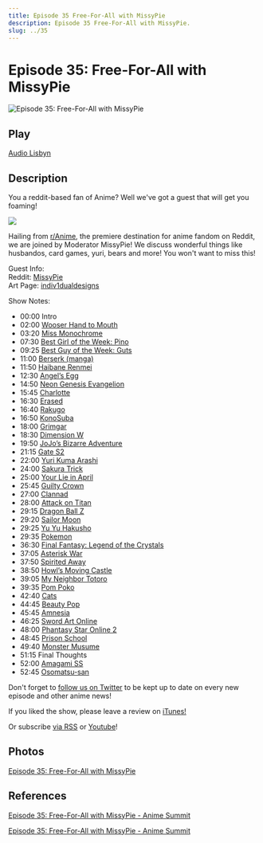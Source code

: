 ```yaml
---
title: Episode 35 Free-For-All with MissyPie
description: Episode 35 Free-For-All with MissyPie.
slug: ../35
---
```


# Episode 35: Free-For-All with MissyPie

![Episode 35: Free-For-All with MissyPie](https://i.imgur.com/54haTUR.png)

## Play

[Audio Lisbyn](http://traffic.libsyn.com/ranime/Final_35_mix.mp3)

## Description

You a reddit-based fan of Anime? Well we've got a guest that will get you foaming!

[![](https://i.imgur.com/EPnQc1R.png)](http://traffic.libsyn.com/ranime/Final_35_mix.mp3)

Hailing from [r/Anime](http://reddit.com/r/anime), the premiere destination for anime fandom on Reddit, we are joined by Moderator MissyPie! We discuss wonderful things like husbandos, card games, yuri, bears and more! You won't want to miss this!

Guest Info:  
Reddit: [MissyPie](http://reddit.com/user/missypie)  
Art Page: [indiv1dualdesigns](https://www.facebook.com/indiv1dualDesigns/)

Show Notes:

*   00:00 Intro
*   02:00 [Wooser Hand to Mouth](http://myanimelist.net/anime/15313/Wooser_no_Sono_Higurashi)
*   03:20 [Miss Monochrome](http://myanimelist.net/anime/20033/Miss_Monochrome__The_Animation?q=miss%20mon)
*   07:30 [Best Girl of the Week: Pino](http://myanimelist.net/character/644/Pino)
*   09:25 [Best Guy of the Week: Guts](http://myanimelist.net/character/422/Guts)
*   11:00 [Berserk (manga)](http://myanimelist.net/manga/2/Berserk)
*   11:50 [Haibane Renmei](http://myanimelist.net/anime/387/Haibane_Renmei?q=haiba)
*   12:30 [Angel’s Egg](http://myanimelist.net/anime/885/Tenshi_no_Tamago?q=angel%27s%20eg)
*   14:50 [Neon Genesis Evangelion](http://myanimelist.net/anime/30/Neon_Genesis_Evangelion?q=neon%20genes)
*   15:45 [Charlotte](http://myanimelist.net/anime/28999/Charlotte?q=char)
*   16:30 [Erased](http://myanimelist.net/anime/31043/Boku_dake_ga_Inai_Machi?q=erased)
*   16:40 [Rakugo](http://myanimelist.net/anime/28735/Shouwa_Genroku_Rakugo_Shinjuu?q=rokugo)
*   16:50 [KonoSuba](http://myanimelist.net/anime/30831/Kono_Subarashii_Sekai_ni_Shukufuku_wo)
*   18:00 [Grimgar](http://myanimelist.net/anime/31859/Hai_to_Gensou_no_Grimgar?q=grimg)
*   18:30 [Dimension W](http://myanimelist.net/anime/31163/Dimension_W?q=dimension%20w)
*   19:50 [JoJo’s Bizarre Adventure](http://myanimelist.net/anime/14719/JoJo_no_Kimyou_na_Bouken_TV)
*   21:15 [Gate S2](http://myanimelist.net/anime/31637/Gate__Jieitai_Kanochi_nite_Kaku_Tatakaeri_2nd_Season)
*   22:00 [Yuri Kuma Arashi](http://myanimelist.net/anime/26165/Yuri_Kuma_Arashi)
*   24:00 [Sakura Trick](http://myanimelist.net/anime/20047/Sakura_Trick?q=sakura%20)
*   25:00 [Your Lie in April](http://myanimelist.net/anime/23273/Shigatsu_wa_Kimi_no_Uso?q=your%20li)
*   25:45 [Guilty Crown](http://myanimelist.net/anime/10793/Guilty_Crown)
*   27:00 [Clannad](http://myanimelist.net/anime/2167/Clannad?q=clann)
*   28:00 [Attack on Titan](http://myanimelist.net/anime/16498/Shingeki_no_Kyojin?q=attack%20o)
*   29:15 [Dragon Ball Z](http://myanimelist.net/anime/813/Dragon_Ball_Z)
*   29:20 [Sailor Moon](http://myanimelist.net/anime/530/Bishoujo_Senshi_Sailor_Moon)
*   29:25 [Yu Yu Hakusho](http://myanimelist.net/anime/392/Yuu%E2%98%86Yuu%E2%98%86Hakusho)
*   29:35 [Pokemon](http://myanimelist.net/anime/527/Pokemon)
*   36:30 [Final Fantasy: Legend of the Crystals](http://myanimelist.net/anime/426/Final_Fantasy?q=final%20fantasy%20legend)
*   37:05 [Asterisk War](http://myanimelist.net/anime/30544/Gakusen_Toshi_Asterisk?q=asters)
*   37:50 [Spirited Away](http://myanimelist.net/anime/199/Sen_to_Chihiro_no_Kamikakushi)
*   38:50 [Howl’s Moving Castle](http://myanimelist.net/anime/199/Sen_to_Chihiro_no_Kamikakushi)
*   39:05 [My Neighbor Totoro](http://myanimelist.net/anime/523/Tonari_no_Totoro?q=my%20nei)
*   39:35 [Pom Poko](http://myanimelist.net/anime/1030/Heisei_Tanuki_Gassen_Ponpoko?q=ponpo)
*   42:40 [Cats](https://en.wikipedia.org/wiki/Cats_(musical))
*   44:45 [Beauty Pop](http://myanimelist.net/manga/633/Beauty_Pop)
*   45:45 [Amnesia](http://myanimelist.net/anime/15085/Amnesia?q=amnesi)
*   46:25 [Sword Art Online](http://myanimelist.net/anime/11757/Sword_Art_Online?q=sword)
*   48:00 [Phantasy Star Online 2](http://myanimelist.net/anime/31223/Phantasy_Star_Online_2_The_Animation?q=phantasy%20star)
*   48:45 [Prison School](http://myanimelist.net/anime/30240/Prison_School?q=prison%20schoo)
*   49:40 [Monster Musume](http://myanimelist.net/anime/30307/Monster_Musume_no_Iru_Nichijou?q=monster%20mu)
*   51:15 Final Thoughts 
*   52:00 [Amagami SS](http://myanimelist.net/anime/8676/Amagami_SS?q=amagami)
*   52:45 [Osomatsu-san](http://myanimelist.net/anime/31174/Osomatsu-san?q=osom)

Don't forget to [follow us on Twitter](https://twitter.animesummit.net/) to be kept up to date on every new episode and other anime news!

If you liked the show, please leave a review on [iTunes!](http://itunes.animesummit.net/)

Or subscribe [via RSS](http://ranime.libsyn.com/rss) or [Youtube](http://yt.animesummit.net/)!

## Photos

[Episode 35: Free-For-All with MissyPie](https://i.imgur.com/54haTUR.png)

## References

[Episode 35: Free-For-All with MissyPie - Anime Summit](https://web.archive.org/web/20160319213609/http://animesummit.net/episode-35-free-for-all-with-missypie)

[Episode 35: Free-For-All with MissyPie - Anime Summit](http://animesummit.net/episode-35-free-for-all-with-missypie)